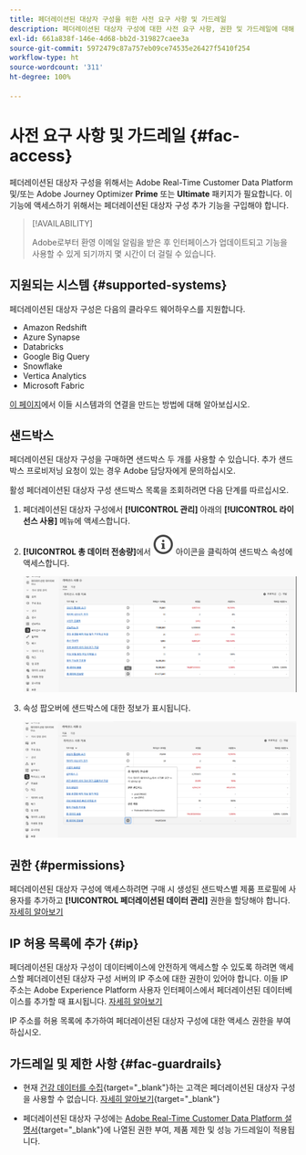 ```yaml
---
title: 페더레이션된 대상자 구성을 위한 사전 요구 사항 및 가드레일
description: 페더레이션된 대상자 구성에 대한 사전 요구 사항, 권한 및 가드레일에 대해 알아보기
exl-id: 661a838f-146e-4d68-bb2d-319827caee3a
source-git-commit: 5972479c87a757eb09ce74535e26427f5410f254
workflow-type: ht
source-wordcount: '311'
ht-degree: 100%

---
```


# 사전 요구 사항 및 가드레일 {#fac-access}

페더레이션된 대상자 구성을 위해서는 Adobe Real-Time Customer Data Platform 및/또는 Adobe Journey Optimizer **Prime** 또는 **Ultimate** 패키지가 필요합니다. 이 기능에 액세스하기 위해서는 페더레이션된 대상자 구성 추가 기능을 구입해야 합니다.

>[!AVAILABILITY]
>
>Adobe로부터 환영 이메일 알림을 받은 후 인터페이스가 업데이트되고 기능을 사용할 수 있게 되기까지 몇 시간이 더 걸릴 수 있습니다.

## 지원되는 시스템 {#supported-systems}

페더레이션된 대상자 구성은 다음의 클라우드 웨어하우스를 지원합니다.

* Amazon Redshift
* Azure Synapse
* Databricks
* Google Big Query
* Snowflake
* Vertica Analytics
* Microsoft Fabric

[이 페이지](../connections/connections.md)에서 이들 시스템과의 연결을 만드는 방법에 대해 알아보십시오.

## 샌드박스

페더레이션된 대상자 구성을 구매하면 샌드박스 두 개를 사용할 수 있습니다. 추가 샌드박스 프로비저닝 요청이 있는 경우 Adobe 담당자에게 문의하십시오.

활성 페더레이션된 대상자 구성 샌드박스 목록을 조회하려면 다음 단계를 따르십시오.

1. 페더레이션된 대상자 구성에서 **[!UICONTROL 관리]** 아래의 **[!UICONTROL 라이선스 사용]** 메뉴에 액세스합니다.

1. **[!UICONTROL 총 데이터 전송량]**&#x200B;에서 ![](assets/do-not-localize/Smock_InfoOutline_18_N.svg) 아이콘을 클릭하여 샌드박스 속성에 액세스합니다.

   ![](assets/sandbox_1.png)

1. 속성 팝오버에 샌드박스에 대한 정보가 표시됩니다.

   ![](assets/sandbox_2.png)

## 권한 {#permissions}

페더레이션된 대상자 구성에 액세스하려면 구매 시 생성된 샌드박스별 제품 프로필에 사용자를 추가하고 **[!UICONTROL 페더레이션된 데이터 관리]** 권한을 할당해야 합니다. [자세히 알아보기](feature-access.md)

## IP 허용 목록에 추가 {#ip}

페더레이션된 대상자 구성이 데이터베이스에 안전하게 액세스할 수 있도록 하려면 액세스할 페더레이션된 대상자 구성 서버의 IP 주소에 대한 권한이 있어야 합니다. 이들 IP 주소는 Adobe Experience Platform 사용자 인터페이스에서 페더레이션된 데이터베이스를 추가할 때 표시됩니다. [자세히 알아보기](../connections/connections.md)

IP 주소를 허용 목록에 추가하여 페더레이션된 대상자 구성에 대한 액세스 권한을 부여하십시오.

## 가드레일 및 제한 사항 {#fac-guardrails}

* 현재 [건강 데이터를 수집](https://experienceleague.adobe.com/ko/docs/events/customer-data-management-voices-recordings/governance/healthcare-shield){target="_blank"}하는 고객은 페더레이션된 대상자 구성을 사용할 수 없습니다. [자세히 알아보기](https://experienceleague.adobe.com/ko/docs/journey-optimizer/using/audiences-profiles-identities/audiences/about-audiences){target="_blank"}

<!--
* Federated Audience Composition is compatible with Privacy & Security Shield and can be used in all verticals except for healthcare industries. Currently, Federated Audience Composition cannot be licensed to customers looking to ingest health data. [Learn more](https://experienceleague.adobe.com/en/docs/events/customer-data-management-voices-recordings/governance/healthcare-shield){target="_blank"}-->

* 페더레이션된 대상자 구성에는 [Adobe Real-Time Customer Data Platform 설명서](https://experienceleague.adobe.com/ko/docs/experience-platform/profile/guardrails){target="_blank"}에 나열된 권한 부여, 제품 제한 및 성능 가드레일이 적용됩니다.

<!--* Federated Audience Composition supports the export of large audiences, with file sizes greater than 1 GB. For optimal performance, the maximum recommended file size is up to 20 GB.
-->

